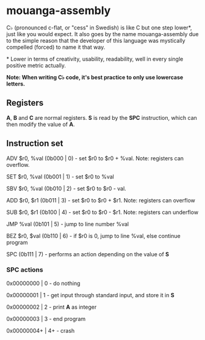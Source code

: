 # mouanga-assembly
C♭ (pronounced c-flat, or "cess" in Swedish) is like C but one step lower*, just like you would expect. It also goes by the name mouanga-assembly due to the simple reason that the developer of this language was mystically compelled (forced) to name it that way.

\* Lower in terms of creativity, usability, readability, well in every single positive metric actually.

**Note: When writing C♭ code, it's best practice to only use lowercase letters.**


## Registers



**A**, **B** and **C** are normal registers. **S** is read by the **SPC** instruction, which can then modify the value of **A**.

## Instruction set


ADV $r0, %val       (0b000 | 0) - set $r0 to $r0 + %val. Note: registers can overflow.

SET $r0, %val       (0b001 | 1) - set $r0 to %val

SBV $r0, %val        (0b010 | 2) - set $r0 to $r0 - val.

ADD $r0, $r1        (0b011 | 3) - set $r0 to $r0 + $r1. Note: registers can overflow

SUB $r0, $r1        (0b100 | 4) - set $r0 to $r0 - $r1. Note: registers can underflow

JMP %val             (0b101 | 5) - jump to line number %val

BEZ $r0, $val        (0b110 | 6) - if $r0 is 0, jump to line %val, else continue program

SPC                 (0b111 | 7) - performs an action depending on the value of **S**


### SPC actions


0x00000000  | 0  - do nothing

0x00000001  | 1  - get input through standard input, and store it in **S**

0x00000002  | 2  - print **A** as integer

0x00000003  | 3  - end program

0x00000004+ | 4+ - crash
